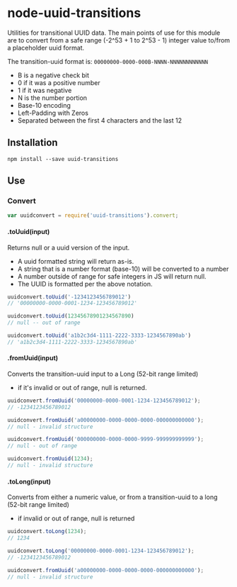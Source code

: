 node-uuid-transitions
=====================

Utilities for transitional UUID data.  The main points of use for this module are to convert from a safe range (-2^53 + 1 to 2^53 - 1) integer value to/from a placeholder uuid format.

The transition-uuid format is: `00000000-0000-000B-NNNN-NNNNNNNNNNNN`
* B is a negative check bit 
 * 0 if it was a positive number
 * 1 if it was negative
* N is the number portion
 * Base-10 encoding
 * Left-Padding with Zeros
 * Separated between the first 4 characters and the last 12 


## Installation

```
npm install --save uuid-transitions
```


## Use

### Convert

```javascript
var uuidconvert = require('uuid-transitions').convert;

```

#### .toUuid(input)

Returns null or a uuid version of the input.
* A uuid formatted string will return as-is.
* A string that is a number format (base-10) will be converted to a number
* A number outside of range for safe integers in JS will return null.
* The UUID is formatted per the above notation.

```javascript
uuidconvert.toUuid('-1234123456789012')
// '00000000-0000-0001-1234-123456789012'

uuidconvert.toUuid(12345678901234567890)
// null -- out of range

uuidconvert.toUuid('a1b2c3d4-1111-2222-3333-1234567890ab')
// 'a1b2c3d4-1111-2222-3333-1234567890ab'
```

#### .fromUuid(input)

Converts the transition-uuid input to a Long (52-bit range limited)
* if it's invalid or out of range, null is returned.

```javascript
uuidconvert.fromUuid('00000000-0000-0001-1234-123456789012');
// -1234123456789012

uuidconvert.fromUuid('a00000000-0000-0000-0000-000000000000');
// null - invalid structure

uuidconvert.fromUuid('000000000-0000-0000-9999-999999999999');
// null - out of range

uuidconvert.fromUuid(1234);
// null - invalid structure
```

#### .toLong(input)

Converts from either a numeric value, or from a transition-uuid to a long (52-bit range limited)
* if invalid or out of range, null is returned

```javascript
uuidconvert.toLong(1234);
// 1234

uuidconvert.toLong('00000000-0000-0001-1234-123456789012');
// -1234123456789012

uuidconvert.fromUuid('a00000000-0000-0000-0000-000000000000');
// null - invalid structure
```
